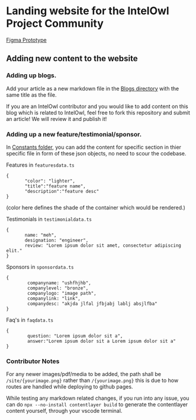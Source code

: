 # **Landing website for the IntelOwl Project Community**

[Figma Prototype](https://www.figma.com/proto/1WoQUNP99W1Ou3xMelv9AT/IntelOwl-website?type=design&nod%5B%E2%80%A6%5D81%2C0.04=&scaling=scale-down&starting-point-node-id=258%3A5174&node-id=258-3631&show-proto-sidebar=1)

## Adding new content to the website

### **Adding up blogs.**
Add your article as a new markdown file in the [Blogs directory](https://github.com/intelowlproject/site/tree/develop/Blogs) with the same title as the file.

If you are an IntelOwl contributor and you would like to add content on this blog which is related to IntelOwl, feel free to fork this repository and submit an article! We will review it and publish it! 

### **Adding up a new feature/testimonial/sponsor.**

In [Constants folder](https://github.com/intelowlproject/site/tree/develop/constants), you can add the content for specific section in thier specific file in form of these json objects, no need to scour the codebase.

Features in `featuresdata.ts`
 ```(json)
{
        "color": "lighter",
        "title":"feature name",
        "description":"feature desc"
}
```
(color here defines the shade of the container which would be rendered.)

Testimonials in `testimonialdata.ts`
 ```(json)
{
        name: "meh",
        designation: "engineer",
        review: "Lorem ipsum dolor sit amet, consectetur adipiscing elit."  
}
```
Sponsors in `sponsordata.ts`
```
{
        companyname: "ushfhjhb",
        companylevel: "bronze",
        companylogo: "image path",
        companylink: "link",
        companydesc: "akjda jlfal jfbjabj lablj absjlfba"
}
```


Faq's in `faqdata.ts`
```
{
        question: "Lorem ipsum dolor sit a",
        answer:"Lorem ipsum dolor sit a Lorem ipsum dolor sit a"
}
```

### **Contributor Notes**
For any newer images/pdf/media to be added, the path shall be `/site/{yourimage.png}` rather than `/{yourimage.png}` this is due to how routes are handled while deploying to github pages.

While testing any markdown related changes, if you run into any issue, you can do `npx --no-install contentlayer build` to generate the contentlayer content yourself, through your vscode terminal.

